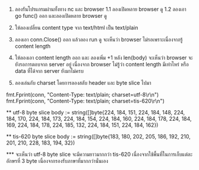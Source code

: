 1. ลองรันโปรแกรมผ่านทั้งทาง nc และ browser
  1.1 ลองเปิดหลาย browser ดู
  1.2 ลองเอา go func() ออก และลองเปิดหลาย browser ดู
2. ให้ลองเปลี่ยน content type จาก text/html เป็น text/plain
3. ลองเอา conn.Close() ออก แล้วลอง run ดู จะเห็นว่า browser ไม่รอเพราะเนื่องจากรู้ content length
4. ให้ลองเอา content length ออก และ ลองเพิ่ม +1 หลัง len(body) จะเห็นว่า browser จะยังรอการตอบจาก server อยู่ เนื่องจาก
    browser ไม่รู้ว่า content length มีเท่าไหร่ หรือ data ที่ได้จาก server ยังมาไม่ครบ

5. ลองเล่นกับ charset โดยการลองสลับ header และ byte slice ไปมา

fmt.Fprint(conn, "Content-Type: text/plain; charset=utf-8\r\n")
fmt.Fprint(conn, "Content-Type: text/plain; charset=tis-620\r\n")

** utf-8 byte slice
body := string([]byte{224, 184, 151, 224, 184, 148, 224, 184, 170, 224, 184, 173, 224, 184, 154, 224, 184, 160, 224, 184, 178, 224, 184, 169, 224, 184, 178, 224, 185, 132, 224, 184, 151, 224, 184, 162})

** tis-620 byte slice
body := string([]byte{183, 180, 202, 205, 186, 192, 210, 201, 210, 228, 183, 194, 32})

*** จะเห็นว่า utf-8 byte slice จะมีความยาวมากกว่า tis-620 เนื่องจากใช้พื้นที่ในการเก็บแต่ละอักษรที่ 3 byte เนื่องจากรองรับภาษาที่มากกว่านั่นเอง